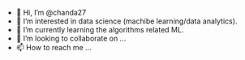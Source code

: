 - 👋 Hi, I’m @chanda27
- 👀 I’m interested in data science (machibe learning/data analytics).
- 🌱 I’m currently learning the algorithms related ML.
- 💞️ I’m looking to collaborate on ...
- 📫 How to reach me ...

<!---
chanda27/chanda27 is a ✨ special ✨ repository because its `README.md` (this file) appears on your GitHub profile.
You can click the Preview link to take a look at your changes.
--->
